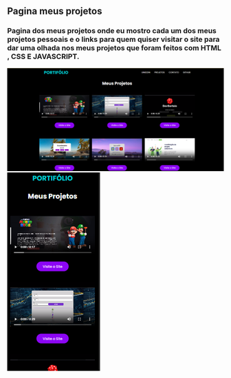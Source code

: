 <h2> Pagina meus projetos </h2>
<h3> Pagina dos meus projetos onde eu mostro cada um dos meus projetos pessoais e o links para quem quiser visitar o site para dar uma olhada nos meus projetos que foram feitos com HTML , CSS E JAVASCRIPT. </h3>
<img src="https://github.com/Weslley-silva23/pagina-meus-projetos/blob/main/assets/meus%20projetos%20desktop.png?raw=true">
<img src="https://github.com/Weslley-silva23/pagina-meus-projetos/blob/main/assets/meus%20projetos%20mobile.png?raw=true">
